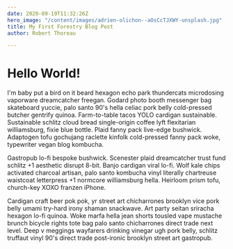 ```yaml
---
date: 2020-09-19T11:32:26Z
hero_image: "/content/images/adrien-olichon--aOsCcTJXWY-unsplash.jpg"
title: My First Forestry Blog Post
author: Robert Thoreau

---
```

# Hello World!

I'm baby put a bird on it beard hexagon echo park thundercats microdosing vaporware dreamcatcher freegan. Godard photo booth messenger bag skateboard yuccie, palo santo 90's hella celiac pork belly cold-pressed butcher gentrify quinoa. Farm-to-table tacos YOLO cardigan sustainable. Sustainable schlitz cloud bread single-origin coffee lyft flexitarian williamsburg, fixie blue bottle. Plaid fanny pack live-edge bushwick. Adaptogen tofu gochujang raclette kinfolk cold-pressed fanny pack woke, typewriter vegan blog kombucha.

Gastropub lo-fi bespoke bushwick. Scenester plaid dreamcatcher trust fund schlitz +1 aesthetic disrupt 8-bit. Banjo cardigan viral lo-fi. Wolf kale chips activated charcoal artisan, palo santo kombucha vinyl literally chartreuse waistcoat letterpress +1 normcore williamsburg hella. Heirloom prism tofu, church-key XOXO franzen iPhone.

Cardigan craft beer pok pok, yr street art chicharrones brooklyn vice pork belly umami try-hard irony shaman snackwave. Art party seitan sriracha hexagon lo-fi quinoa. Woke marfa hella jean shorts tousled vape mustache brunch bicycle rights tote bag palo santo chicharrones direct trade next level. Deep v meggings wayfarers drinking vinegar ugh pork belly, schlitz truffaut vinyl 90's direct trade post-ironic brooklyn street art gastropub.